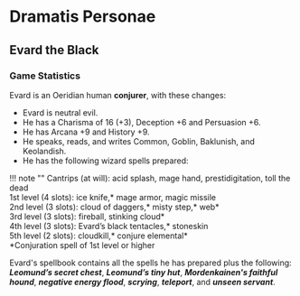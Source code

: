 # Dramatis Personae




## Evard the Black


### Game Statistics

Evard is an Oeridian human **conjurer**, with these changes:

- Evard is neutral evil.
- He has a Charisma of 16 (+3), Deception +6 and Persuasion +6.
- He has Arcana +9 and History +9.
- He speaks, reads, and writes Common, Goblin, Baklunish, and Keolandish.
- He has the following wizard spells prepared:

!!! note ""
    Cantrips (at will): acid splash, mage hand, prestidigitation, toll the dead  
    1st level (4 slots): ice knife,\* mage armor, magic missile  
    2nd level (3 slots): cloud of daggers,\* misty step,\* web\*  
    3rd level (3 slots): fireball, stinking cloud\*  
    4th level (3 slots): Evard’s black tentacles,\* stoneskin  
    5th level (2 slots): cloudkill,\* conjure elemental\*  
    \*Conjuration spell of 1st level or higher  

Evard's spellbook contains all the spells he has prepared plus the following: ***Leomund’s secret chest***, ***Leomund’s tiny hut***, ***Mordenkainen's faithful hound***, ***negative energy flood***, ***scrying***, ***teleport***, and ***unseen servant***.  
